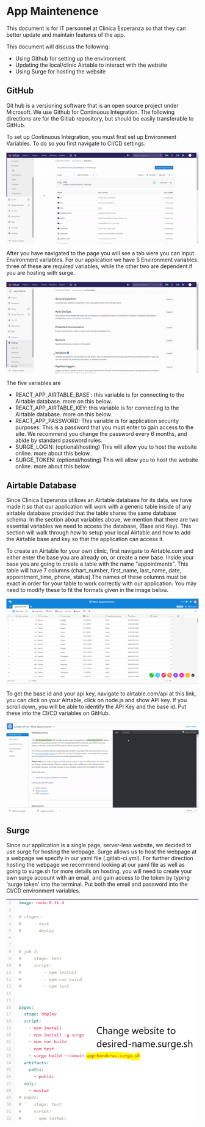 # App Maintenence

This document is for IT personnel at Clinica Esperanza so that they can better update and maintain features of the app.

This document will discuss the following:
- Using Github for setting up the environment
- Updating the local/clinic Airtable to interact with the website
- Using Surge for hosting the website


## GitHub
Git hub is a versioning software that is an open source project under Microsoft. We use Github for Continuous Integration. The following directions are for the Gitlab repository, but should be easily transferable to GitHub.

To set up Continuous Integration, you must first set up Environment Variables. To do so you first navigate to CI/CD settings.

![Alt text](../img/Gitlab_to_ENV_vars.gif?raw=true "Title")

After you have navigated to the page you will see a tab were you can input Environment variables. For our application we have 5 Environment variables. three of these are required variables, while the other two are dependent if you are hosting with surge.

![Alt text](../img/Gitlab_Variables.gif?raw=true "Title")

The five variables are
- REACT_APP_AIRTABLE_BASE : this variable is for connecting to the Airtable database. more on this below.
- REACT_APP_AIRTABLE_KEY: this variable is for connecting to the Airtable database. more on this below.
- REACT_APP_PASSWORD: This variable is for application security purposes. This is a password that you must enter to gain access to the site. We recommend you change the password every 6 months, and abide by standard password rules.
- SURGE_LOGIN: (optional/hosting) This will allow you to host the website online. more about this below.
- SURGE_TOKEN: (optional/hosting) This will allow you to host the website online. more about this below.

## Airtable Database
Since Clinica Esperanza utilizes an Airtable database for its data, we have made it so that our application will work with a generic table inside of any airtable database provided that the table shares the same database schema. In the section about variables above, we mention that there are two essential variables we need to access the database, (Base and Key). This section will walk through how to setup your local Airtable and how to add the Airtable base and key so that the application can access it.

To create an Airtable for your own clinic, first navigate to Airtable.com and either enter the base you are already on, or create a new base. Inside your base you are going to create a table with the name "appointments". This table will have 7 columns (chart_number, first_name, last_name, date, appointment_time, phone, status).The names of these columns must be exact in order for your table to work correctly with our application. You may need to modify these to fit the formats given in the image below.

![Alt text](../img/Airtable_Database.png?raw=true "Title")

To get the base id and your api key, navigate to airtable.com/api at this link, you can click on your Airtable, click on node.js and show API key. If you scroll down, you will be able to identify the API Key and the base id. Put these into the CI/CD variables on GitHub.

![Alt text](../img/Airtable_keys.gif?raw=true "Title")

## Surge
Since our application is a single page, server-less website, we decided to use surge for hosting the webpage. Surge allows us to host the webpage at a webpage we specify in our yaml file (.gitlab-ci.yml). For further direction hosting the webpage we recommend looking at our yaml file as well as going to surge.sh for more details on hosting. you will need to create your own surge account with an email, and gain access to the token by typing 'surge token' into the terminal. Put both the email and password into the CI/CD environment variables.

![Alt text](../img/domain.png?raw=true "Title")
